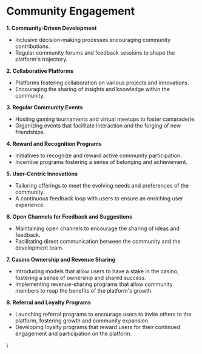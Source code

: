 # Community Engagement



**1. Community-Driven Development**

* Inclusive decision-making processes encouraging community contributions.
* Regular community forums and feedback sessions to shape the platform's trajectory.

**2. Collaborative Platforms**

* Platforms fostering collaboration on various projects and innovations.
* Encouraging the sharing of insights and knowledge within the community.

**3. Regular Community Events**

* Hosting gaming tournaments and virtual meetups to foster camaraderie.
* Organizing events that facilitate interaction and the forging of new friendships.

**4. Reward and Recognition Programs**

* Initiatives to recognize and reward active community participation.
* Incentive programs fostering a sense of belonging and achievement.

**5. User-Centric Innovations**

* Tailoring offerings to meet the evolving needs and preferences of the community.
* A continuous feedback loop with users to ensure an enriching user experience.

**6. Open Channels for Feedback and Suggestions**

* Maintaining open channels to encourage the sharing of ideas and feedback.
* Facilitating direct communication between the community and the development team.

**7. Casino Ownership and Revenue Sharing**

* Introducing models that allow users to have a stake in the casino, fostering a sense of ownership and shared success.
* Implementing revenue-sharing programs that allow community members to reap the benefits of the platform's growth.

**8. Referral and Loyalty Programs**

* Launching referral programs to encourage users to invite others to the platform, fostering growth and community expansion.
* Developing loyalty programs that reward users for their continued engagement and participation on the platform.

\
